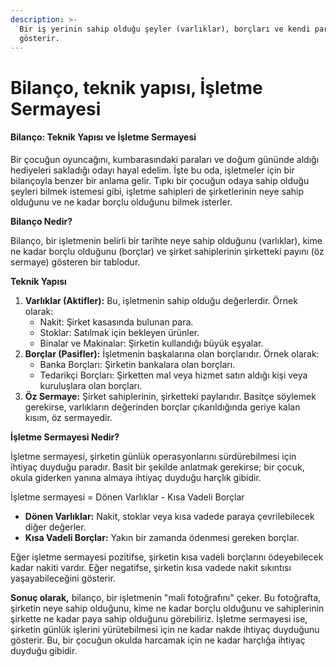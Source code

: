 ```yaml
---
description: >-
  Bir iş yerinin sahip olduğu şeyler (varlıklar), borçları ve kendi paralarını
  gösterir.
---
```


# Bilanço, teknik yapısı, İşletme Sermayesi

#### **Bilanço: Teknik Yapısı ve İşletme Sermayesi**

Bir çocuğun oyuncağını, kumbarasındaki paraları ve doğum gününde aldığı hediyeleri sakladığı odayı hayal edelim. İşte bu oda, işletmeler için bir bilançoyla benzer bir anlama gelir. Tıpkı bir çocuğun odaya sahip olduğu şeyleri bilmek istemesi gibi, işletme sahipleri de şirketlerinin neye sahip olduğunu ve ne kadar borçlu olduğunu bilmek isterler.

**Bilanço Nedir?**

Bilanço, bir işletmenin belirli bir tarihte neye sahip olduğunu (varlıklar), kime ne kadar borçlu olduğunu (borçlar) ve şirket sahiplerinin şirketteki payını (öz sermaye) gösteren bir tablodur.

**Teknik Yapısı**

1. **Varlıklar (Aktifler):** Bu, işletmenin sahip olduğu değerlerdir. Örnek olarak:
   * Nakit: Şirket kasasında bulunan para.
   * Stoklar: Satılmak için bekleyen ürünler.
   * Binalar ve Makinalar: Şirketin kullandığı büyük eşyalar.
2. **Borçlar (Pasifler):** İşletmenin başkalarına olan borçlarıdır. Örnek olarak:
   * Banka Borçları: Şirketin bankalara olan borçları.
   * Tedarikçi Borçları: Şirketten mal veya hizmet satın aldığı kişi veya kuruluşlara olan borçları.
3. **Öz Sermaye:** Şirket sahiplerinin, şirketteki paylarıdır. Basitçe söylemek gerekirse, varlıkların değerinden borçlar çıkarıldığında geriye kalan kısım, öz sermayedir.

**İşletme Sermayesi Nedir?**

İşletme sermayesi, şirketin günlük operasyonlarını sürdürebilmesi için ihtiyaç duyduğu paradır. Basit bir şekilde anlatmak gerekirse; bir çocuk, okula giderken yanına almaya ihtiyaç duyduğu harçlık gibidir.

İşletme sermayesi = Dönen Varlıklar - Kısa Vadeli Borçlar

* **Dönen Varlıklar:** Nakit, stoklar veya kısa vadede paraya çevrilebilecek diğer değerler.
* **Kısa Vadeli Borçlar:** Yakın bir zamanda ödenmesi gereken borçlar.

Eğer işletme sermayesi pozitifse, şirketin kısa vadeli borçlarını ödeyebilecek kadar nakiti vardır. Eğer negatifse, şirketin kısa vadede nakit sıkıntısı yaşayabileceğini gösterir.

**Sonuç olarak,** bilanço, bir işletmenin "mali fotoğrafını" çeker. Bu fotoğrafta, şirketin neye sahip olduğunu, kime ne kadar borçlu olduğunu ve sahiplerinin şirkette ne kadar paya sahip olduğunu görebiliriz. İşletme sermayesi ise, şirketin günlük işlerini yürütebilmesi için ne kadar nakde ihtiyaç duyduğunu gösterir. Bu, bir çocuğun okulda harcamak için ne kadar harçlığa ihtiyaç duyduğu gibidir.

